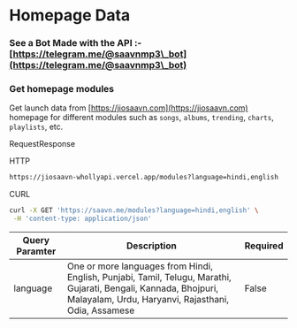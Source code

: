 # Homepage Data

### See a Bot Made with the API :- [https://telegram.me/@saavnmp3\_bot](https://telegram.me/@saavnmp3\_bot)

### Get homepage modules

Get launch data from [https://jiosaavn.com](https://jiosaavn.com) homepage for different modules such as `songs`, `albums`, `trending`, `charts`, `playlists`, etc.

RequestResponse

HTTP

```bash
https://jiosaavn-whollyapi.vercel.app/modules?language=hindi,english
```

CURL

```bash
curl -X GET 'https://saavn.me/modules?language=hindi,english' \
 -H 'content-type: application/json'
```

| Query Paramter | Description                                                                                                                                                             | Required |
| -------------- | ----------------------------------------------------------------------------------------------------------------------------------------------------------------------- | -------- |
| language       | One or more languages from Hindi, English, Punjabi, Tamil, Telugu, Marathi, Gujarati, Bengali, Kannada, Bhojpuri, Malayalam, Urdu, Haryanvi, Rajasthani, Odia, Assamese | False    |
